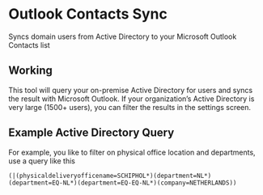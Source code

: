 # Outlook Contacts Sync

Syncs domain users from Active Directory to your Microsoft Outlook Contacts list

## Working

This tool will query your on-premise Active Directory for users and syncs the result with Microsoft Outlook. If your organization’s Active Directory is very large (1500+ users), you can filter the results in the settings screen.

## Example Active Directory Query

For example, you like to filter on physical office location and departments, use a query like this
```
(|(physicaldeliveryofficename=SCHIPHOL*)(department=NL*)(department=EQ-NL*)(department=EQ-EQ-NL*)(company=NETHERLANDS))
```
